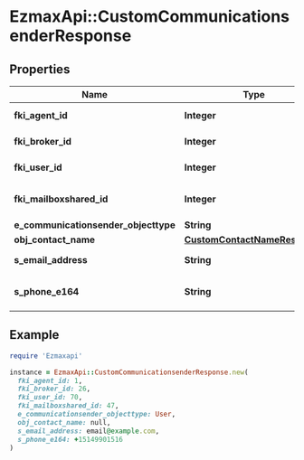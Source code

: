 # EzmaxApi::CustomCommunicationsenderResponse

## Properties

| Name | Type | Description | Notes |
| ---- | ---- | ----------- | ----- |
| **fki_agent_id** | **Integer** | The unique ID of the Agent. | [optional] |
| **fki_broker_id** | **Integer** | The unique ID of the Broker. | [optional] |
| **fki_user_id** | **Integer** | The unique ID of the User | [optional] |
| **fki_mailboxshared_id** | **Integer** | The unique ID of the Mailboxshared | [optional] |
| **e_communicationsender_objecttype** | **String** |  |  |
| **obj_contact_name** | [**CustomContactNameResponse**](CustomContactNameResponse.md) |  |  |
| **s_email_address** | **String** | The email address. | [optional] |
| **s_phone_e164** | **String** | A phone number in E.164 Format | [optional] |

## Example

```ruby
require 'Ezmaxapi'

instance = EzmaxApi::CustomCommunicationsenderResponse.new(
  fki_agent_id: 1,
  fki_broker_id: 26,
  fki_user_id: 70,
  fki_mailboxshared_id: 47,
  e_communicationsender_objecttype: User,
  obj_contact_name: null,
  s_email_address: email@example.com,
  s_phone_e164: +15149901516
)
```

